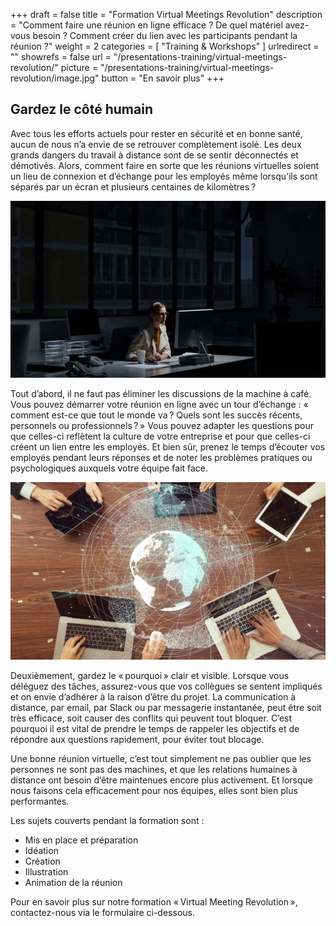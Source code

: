 +++
draft		= false
title		= "Formation Virtual Meetings Revolution"
description = "Comment faire une réunion en ligne efficace ? De quel matériel avez-vous besoin ? Comment créer du lien avec les participants pendant la réunion ?"
weight		= 2
categories	= [ "Training & Workshops" ]
urlredirect	= ""
showrefs	= false
url	 		= "/presentations-training/virtual-meetings-revolution/"
picture		= "/presentations-training/virtual-meetings-revolution/image.jpg"
button		= "En savoir plus"
+++

## Gardez le côté humain

Avec tous les efforts actuels pour rester en sécurité et en bonne santé, aucun de nous n’a envie de se retrouver complètement isolé. Les deux grands dangers du travail à distance sont de se sentir déconnectés et démotivés. Alors, comment faire en sorte que les réunions virtuelles soient un lieu de connexion et d’échange pour les employés même lorsqu’ils sont séparés par un écran et plusieurs centaines de kilomètres ?

![Travailleur seul](lonely.jpg)

Tout d’abord, il ne faut pas éliminer les discussions de la machine à café. Vous pouvez démarrer votre réunion en ligne avec un tour d’échange : « comment est-ce que tout le monde va ? Quels sont les succès récents, personnels ou professionnels ? » Vous pouvez adapter les questions pour que celles-ci reflètent la culture de votre entreprise et pour que celles-ci créent un lien entre les employés. Et bien sûr, prenez le temps d’écouter vos employés pendant leurs réponses et de noter les problèmes pratiques ou psychologiques auxquels votre équipe fait face.

![Réunion virtuelle](virtual-meeting.jpg)
 
Deuxièmement, gardez le « pourquoi » clair et visible. Lorsque vous déléguez des tâches, assurez-vous que vos collègues se sentent impliqués et on envie d’adhérer à la raison d’être du projet. La communication à distance, par email, par Slack ou par messagerie instantanée, peut être soit très efficace, soit causer des conflits qui peuvent tout bloquer. C’est pourquoi il est vital de prendre le temps de rappeler les objectifs et de répondre aux questions rapidement, pour éviter tout blocage. 

Une bonne réunion virtuelle, c’est tout simplement ne pas oublier que les personnes ne sont pas des machines, et que les relations humaines à distance ont besoin d’être maintenues encore plus activement. Et lorsque nous faisons cela efficacement pour nos équipes, elles sont bien plus performantes.

Les sujets couverts pendant la formation sont :

* Mis en place et préparation
* Idéation
* Création
* Illustration
* Animation de la réunion

Pour en savoir plus sur notre formation « Virtual Meeting Revolution », contactez-nous via le formulaire ci-dessous.
